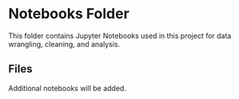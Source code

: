 # Notebooks Folder
This folder contains Jupyter Notebooks used in this project for data wrangling, cleaning, and analysis.

## Files
Additional notebooks will be added.
